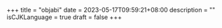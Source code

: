 +++
title = "objabi"
date = 2023-05-17T09:59:21+08:00
description = ""
isCJKLanguage = true
draft = false
+++